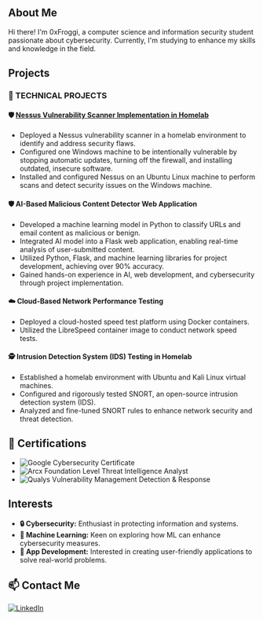 
## About Me

Hi there! I'm 0xFroggi, a computer science and information security student passionate about cybersecurity. Currently, I'm studying to enhance my skills and knowledge in the field.

## Projects

### 🔧 TECHNICAL PROJECTS

#### 🛡️ [Nessus Vulnerability Scanner Implementation in Homelab](https://github.com/0xFroggi/NessusProject)
- Deployed a Nessus vulnerability scanner in a homelab environment to identify and address security flaws.
- Configured one Windows machine to be intentionally vulnerable by stopping automatic updates, turning off the firewall, and installing outdated, insecure software.
- Installed and configured Nessus on an Ubuntu Linux machine to perform scans and detect security issues on the Windows machine.

#### 🛡️ AI-Based Malicious Content Detector Web Application
- Developed a machine learning model in Python to classify URLs and email content as malicious or benign.
- Integrated AI model into a Flask web application, enabling real-time analysis of user-submitted content.
- Utilized Python, Flask, and machine learning libraries for project development, achieving over 90% accuracy.
- Gained hands-on experience in AI, web development, and cybersecurity through project implementation.

#### ☁️ Cloud-Based Network Performance Testing
- Deployed a cloud-hosted speed test platform using Docker containers.
- Utilized the LibreSpeed container image to conduct network speed tests.

#### 🕵️ Intrusion Detection System (IDS) Testing in Homelab
- Established a homelab environment with Ubuntu and Kali Linux virtual machines.
- Configured and rigorously tested SNORT, an open-source intrusion detection system (IDS).
- Analyzed and fine-tuned SNORT rules to enhance network security and threat detection.

## 📜 Certifications
- ![Google Cybersecurity Certificate](https://img.shields.io/badge/2023-Google_Cybersecurity_Certificate-4285F4?style=for-the-badge&logo=google)
- ![Arcx Foundation Level Threat Intelligence Analyst](https://img.shields.io/badge/2024-Arcx_Foundation_Level_Threat_Intelligence_Analyst-00BFFF?style=for-the-badge&logo=arcgis)
- ![Qualys Vulnerability Management Detection & Response](https://img.shields.io/badge/2023-Qualys_Vulnerability_Management_Detection_&_Response-007396?style=for-the-badge&logo=qualys)

## Interests
- **🔒 Cybersecurity:** Enthusiast in protecting information and systems.
- **🤖 Machine Learning:** Keen on exploring how ML can enhance cybersecurity measures.
- **📱 App Development:** Interested in creating user-friendly applications to solve real-world problems.

## 📫 Contact Me

[![LinkedIn](https://img.shields.io/badge/LinkedIn-0A66C2?style=for-the-badge&logo=linkedin&logoColor=white)](https://www.linkedin.com/in/your-linkedin-profile)

